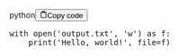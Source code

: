 <div class="code-element"><div class="lang-line"><text>python</text><button class="copy-button" id="codee283a2ebef70f96fe1297a474206c580b" onclick="copyCode(codee283a2ebef70f96fe1297a474206c580, codee283a2ebef70f96fe1297a474206c580b)"><svg stroke="currentColor" fill="none" stroke-width="2" viewBox="0 0 24 24" stroke-linecap="round" stroke-linejoin="round" class="h-4 w-4" height="1em" width="1em" xmlns="http://www.w3.org/2000/svg"><path d="M16 4h2a2 2 0 0 1 2 2v14a2 2 0 0 1-2 2H6a2 2 0 0 1-2-2V6a2 2 0 0 1 2-2h2"></path><rect x="8" y="2" width="8" height="4" rx="1" ry="1"></rect></svg><text>Copy code</text></button></div><div class="code" id="codee283a2ebef70f96fe1297a474206c580"><div class="highlight"><pre><span></span><span class="k">with</span> <span class="nb">open</span><span class="p">(</span><span class="s1">&#39;output.txt&#39;</span><span class="p">,</span> <span class="s1">&#39;w&#39;</span><span class="p">)</span> <span class="k">as</span> <span class="n">f</span><span class="p">:</span>
    <span class="nb">print</span><span class="p">(</span><span class="s1">&#39;Hello, world!&#39;</span><span class="p">,</span> <span class="n">file</span><span class="o">=</span><span class="n">f</span><span class="p">)</span>
</pre></div></div></div>
